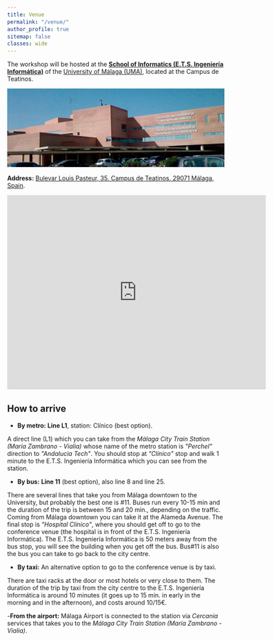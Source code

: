 ```yaml
---
title: Venue
permalink: "/venue/"
author_profile: true
sitemap: false
classes: wide
---
```


The workshop will be hosted at the [**School of Informatics (E.T.S. Ingeniería Informática)**](https://www.uma.es/ETSI-informatica) of the [University of Málaga (UMA)](https://www.uma.es/), located at the Campus de Teatinos.

![E.T.S. Ingeniería Informática](/assets/confws/etsii.jpg)

**Address:** [Bulevar Louis Pasteur, 35. Campus de Teatinos. 29071 Málaga, Spain](https://goo.gl/maps/bQ4AaYJxLaf2Qkqc7).

<iframe src="https://www.google.com/maps/embed?pb=!1m18!1m12!1m3!1d3198.313861364173!2d-4.482631087303145!3d36.715022691025084!2m3!1f0!2f0!3f0!3m2!1i1024!2i768!4f13.1!3m3!1m2!1s0xd72f74b9f3606f1%3A0x9fa32cc2e6b0bbf9!2sE.T.S.%20de%20Ingenier%C3%ADa%20Inform%C3%A1tica!5e0!3m2!1ses!2ses!4v1677170209494!5m2!1ses!2ses" width="600" height="450" style="border:0;" allowfullscreen="" loading="lazy" referrerpolicy="no-referrer-when-downgrade"></iframe>

## How to arrive

- **By metro:** **Line L1**, station: Clínico (best option).

A direct line (L1) which you can take from the *Málaga City Train Station (María Zambrano - Vialia)* whose name of the metro station is *"Perchel"* direction to *"Andalucia Tech"*. You should stop at *"Clínico"* stop and walk 1 minute to the E.T.S. Ingeniería Informática which you can see from the station.

- **By bus:** **Line 11** (best option), also line 8 and line 25.

There are several lines that take you from Málaga downtown to the University, but probably the best one is #11. Buses run every 10-15 min and the duration of the trip is between 15 and 20 min., depending on the traffic. Coming from Málaga downtown you can take it at the Alameda Avenue. The final stop is *"Hospital Clínico"*, where you should get off to go to the conference venue (the hospital is in front of the E.T.S. Ingeniería Informática). The E.T.S. Ingeniería Informática is 50 meters away from the bus stop, you will see the building when you get off the bus. Bus#11 is also the bus you can take to go back to the city centre. 

- **By taxi:** An alternative option to go to the conference venue is by taxi.

There are taxi racks at the door or most hotels or very close to them. The duration of the trip by taxi from the city centre to the E.T.S. Ingeniería Informática is around 10 minutes (it goes up to 15 min. in early in the morning and in the afternoon), and costs around 10/15€.

-**From the airport:** Málaga Airport is connected to the station via *Cercania* services that takes you to the *Málaga City Train Station (María Zambrano - Vialia)*.




 
